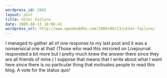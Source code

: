 ```yaml
--- 
wordpress_id: 2842
layout: post
title: Utter Failure
date: 2009-08-13 18:06:41
wordpress_url: http://www.openbuddha.com/2009/08/13/utter-failure/
---
```

I managed to gather all of one response to my last post and it was a nonsensical one at that! (Those who read this mirrored on Livejournal responded a bit more but I pretty much knew the answer there since they are all friends of mine.) I suppose that means that I write about what I want here since there is no particular thing that motivates people to read this blog. A vote for the status quo!